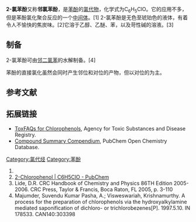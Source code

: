 **2-氯苯酚**又称**邻氯苯酚**，是[苯酚](../Page/苯酚.md "wikilink")的[氯代物](https://zh.wikipedia.org/wiki/氯苯酚 "wikilink")，化学式为C<sub>6</sub>H<sub>5</sub>ClO。它的应用不多，但是苯酚氯化聚合反应的一个[中间体](https://zh.wikipedia.org/wiki/中间体 "wikilink")。\[1\] 2-氯苯酚是无色至琥珀色的液体，有着令人不愉快的焦炭味。\[2\]它溶于乙醇、乙醚、苯，以及苛性碱的溶液。\[3\]

## 制备

2-氯苯酚可由[邻二氯苯](../Page/邻二氯苯.md "wikilink")的水解制备。\[4\]

苯酚的直接氯化虽然会同时产生邻位和对位的产物，但以对位的为主。

## 参考文献

## 拓展链接

  - [ToxFAQs for Chlorophenols](http://www.atsdr.cdc.gov/tfacts107.html), Agency for Toxic Substances and Disease Registry.
  - [Compound Summary Compendium](https://pubchem.ncbi.nlm.nih.gov/compound/2-chlorophenol#section=Top), PubChem Open Chemistry Database.

[Category:氯代烃](https://zh.wikipedia.org/wiki/Category:氯代烃 "wikilink") [Category:苯酚](https://zh.wikipedia.org/wiki/Category:苯酚 "wikilink")

1.
2.  [2-Chlorophenol | C6H5ClO - PubChem](https://pubchem.ncbi.nlm.nih.gov/compound/2-chlorophenol#section=Top)
3.  Lide, D.R. CRC Handbook of Chemistry and Physics 86TH Edition 2005-2006. CRC Press, Taylor & Francis, Boca Raton, FL 2005, p. 3-110
4.  Majumder, Suvendu Kumar Pasha, A.; Visweswariah, Krishnamurthy. A process for the preparation of chlorophenols via the hydroxyalkylamine mediated saponification of dichloro- or trichlorobezenes\[P\]. 1997.5.10. IN 178533. CAN140:303398